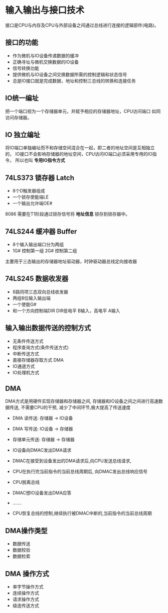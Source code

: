 # 输入输出与接口技术
接口是CPU与内存及CPU与外部设备之间通过总线进行连接的逻辑部件(电路)。

## 接口的功能
* 作为微机与IO设备传递数据的缓冲
* 正确寻址与微机交换数据的IO设备
* 信号转换功能
* 提供微机与IO设备之间交换数据所需的控制逻辑和状态信号
* 总是IO接口就是完成数据，地址和控制三总线的转换和连接任务

## IO统一编址
把一个端口视为一个存储器单元，并赋予相应的存储器地址，CPU访问端口
如同访问存储器。
## IO 独立编址
将IO端口单独编址而不和存储空间混合在一起，即二者的地址空间是互相独立的，
IO接口不会影响存储器的地址空间，CPU访问IO端口必须采用专用的IO指令，
所以也叫 __专用IO指令方式__


## 74LS373 锁存器 Latch
* 8个D触发器组成
* 一个锁存使能端LE
* 一个输出允许端OE#

8086 需要在T1阶段通过锁存信号将 __地址信息__ 锁存到锁存器中。

## 74LS244 缓冲器 Buffer
* 8个输入输出端口分为两组
* 1G# 控制第一组 2G# 控制第二组

主要用于三态输出的存储器地址驱动器，时钟驱动器总线定向接收器

## 74LS245 数据收发器
* 8路同项三态双向总线收发器
* 两组8位输入输出端
* 一个使能G#
* 和一个方向控制端DIR DIR低电平 B输入，高电平 A输入


## 输入输出数据传送的控制方式
* 无条件传送方式
* 程序查询方式(条件传送方式)
* 中断传送方式
* 直接存储器存取方式 DMA
* IO通道方式
* IO处理机方式

## DMA
DMA方式是用硬件实现存储器和存储器之间, 存储器和IO设备之间之间进行高速数据传送, 不需要CPU的干预,
减少了中间环节,极大提高了传送速度

* DMA 读传送: 存储器 -> IO设备
* DMA 写传送: IO设备 -> 存储器
* 存储单元传送: 存储器 -> 存储器


* IO设备向DMAC发出DMA请求
* DMAC在接受到设备发出的DMA请求后,向CPU发送总线请求,
* CPU在执行完当前指令的当前总线周期后, 向DMAC发出总线响应信号
* CPU脱离总线
* DMAC想IO设备发出DMA应答
* .......
* CPU恢复总线的控制,继续执行被DMAC中断的,当前指令的当前总线周期


## DMA操作类型
* 数据传送
* 数据校验
* 数据检索

## DMA 操作方式
* 单字节操作方式
* 连续操作方式
* 请求操作方式
* 级连传送方式